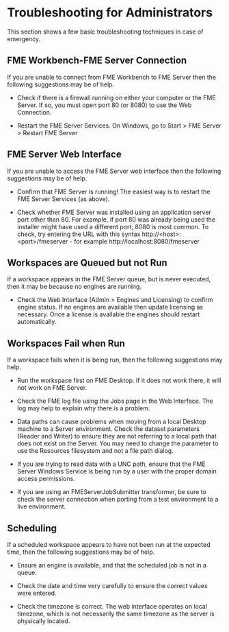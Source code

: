 # Troubleshooting for Administrators

This section shows a few basic troubleshooting techniques in case of emergency. 

## FME Workbench-FME Server Connection ##

If you are unable to connect from FME Workbench to FME Server then the following suggestions may be of help.

- Check if there is a firewall running on either your computer or the FME Server. If so, you must open port 80 (or 8080) to use the Web Connection.

- Restart the FME Server Services. On Windows, go to Start &gt; FME Server &gt; Restart FME Server 


## FME Server Web Interface ##

If you are unable to access the FME Server web interface then the following suggestions may be of help.

- Confirm that FME Server is running! The easiest way is to restart the FME Server Services (as above).

- Check whether FME Server was installed using an application server port other than 80. For example, if port 80 was already being used the installer might have used a different port; 8080 is most common. To check, try entering the URL with this syntax http://&lt;host&gt;:&lt;port&gt;/fmeserver - for example http://localhost:8080/fmeserver


## Workspaces are Queued but not Run ##

If a workspace appears in the FME Server queue, but is never executed, then it may be because no engines are running.

- Check the Web Interface (Admin &gt; Engines and Licensing) to confirm engine status.
If no engines are available then update licensing as necessary. Once a license is available the engines should restart automatically.


## Workspaces Fail when Run ##

If a workspace fails when it is being run, then the following suggestions may help. 

- Run the workspace first on FME Desktop. If it does not work there, it will not work on FME Server.

- Check the FME log file using the Jobs page in the Web Interface. The log may help to explain why there is a problem.

- Data paths can cause problems when moving from a local Desktop machine to a Server environment. Check the dataset parameters (Reader and Writer) to ensure they are not referring to a local path that does not exist on the Server. You may need to change the parameter to use the Resources filesystem and not a file path dialog.

- If you are trying to read data with a UNC path, ensure that the FME Server Windows Service is being run by a user with the proper domain access permissions.

- If you are using an FMEServerJobSubmitter transformer, be sure to check the server connection when porting from a test environment to a live environment.


## Scheduling ##

If a scheduled workspace appears to have not been run at the expected time, then the following suggestions may be of help.

- Ensure an engine is available, and that the scheduled job is not in a queue.

- Check the date and time very carefully to ensure the correct values were entered.

- Check the timezone is correct. The web interface operates on local timezone, which is not necessarily the same timezone as the server is physically located.
